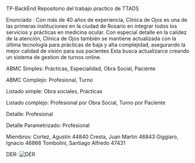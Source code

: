 TP-BackEnd
Repositorio del trabajo practico de TTADS

Enunciado :
Con más de 40 años de experiencia, Clínica de Ojos es una de las primeras instituciones en la ciudad de Rosario en integrar todos los servicios y prácticas en medicina ocular. Con especial detalle en la calidez de la atención, Clínica de Ojos también se mantiene actualizada con la última tecnología para prácticas de baja y alta complejidad, asegurando la mejor calidad de visión para sus pacientes Esta busca actualizarce creando un sistema de gestion de turnos online.

ABMC Simples: Prácticas, Especialidad, Obra Social, Paciente

ABMC Complejo: Profesional, Turno

Listado simple: Obra sociales, Prácticas

Listado complejo: Profesional por Obra Social, Turno por Paciente

Detalle: Profesional

Detalle Parametrizado: Profesional

Miembros: Cortez, Agustín 44840 Cresta, Juan Martin 46843 Giggiaro, Ignacio 46866 Tombolini, Santiago Alfredo 47431

DER:
![DER](https://user-images.githubusercontent.com/86988692/179607520-59398c67-61c5-4956-b6a2-c495b91da56c.png)
